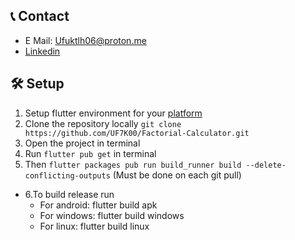 ## 📞 Contact
- E Mail: Ufuktlh06@proton.me
- [Linkedin](https://www.linkedin.com/in/ufuk-talha-avc%C4%B1-5078b727b/)

## 🛠️ Setup
1. Setup flutter environment for your [platform](https://docs.flutter.dev/get-started/install)
2. Clone the repository locally `git clone https://github.com/UF7K00/Factorial-Calculator.git`
3. Open the project in terminal
4. Run `flutter pub get` in terminal
5. Then `flutter packages pub run build_runner build --delete-conflicting-outputs` (Must be done on each git pull)
<ul>
  <li>6.To build release run
    <ul>
      <li>For android: flutter build apk</li>
      <li>For windows: flutter build windows</li>
      <li>For linux: flutter build linux</li>
    </ul>
  </li>
</ul>